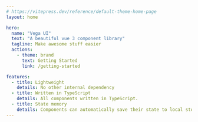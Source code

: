 ```yaml
---
# https://vitepress.dev/reference/default-theme-home-page
layout: home

hero:
  name: "Vega UI"
  text: "A beautiful vue 3 component library"
  tagline: Make awesome stuff easier
  actions:
    - theme: brand
      text: Getting Started
      link: /getting-started

features:
  - title: Lightweight
    details: No other internal dependency
  - title: Written in TypeScript
    details: All components written in TypeScript.
  - title: State memory
    details: Components can automatically save their state to local storage.
---
```



